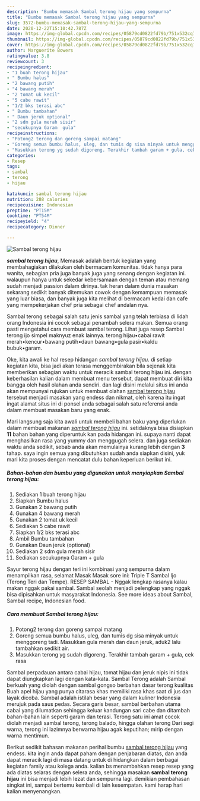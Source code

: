 ```yaml
---
description: "Bumbu memasak Sambal terong hijau yang sempurna"
title: "Bumbu memasak Sambal terong hijau yang sempurna"
slug: 3572-bumbu-memasak-sambal-terong-hijau-yang-sempurna
date: 2020-12-22T15:10:42.787Z
image: https://img-global.cpcdn.com/recipes/05879cd0822fd79b/751x532cq70/sambal-terong-hijau-foto-resep-utama.jpg
thumbnail: https://img-global.cpcdn.com/recipes/05879cd0822fd79b/751x532cq70/sambal-terong-hijau-foto-resep-utama.jpg
cover: https://img-global.cpcdn.com/recipes/05879cd0822fd79b/751x532cq70/sambal-terong-hijau-foto-resep-utama.jpg
author: Marguerite Bowers
ratingvalue: 3.8
reviewcount: 3
recipeingredient:
- "1 buah terong hijau"
- " Bumbu halus"
- "2 bawang putih"
- "4 bawang merah"
- "2 tomat uk kecil"
- "5 cabe rawit"
- "1/2 bks terasi abc"
- " Bumbu tambahan"
- " Daun jeruk optional"
- "2 sdm gula merah sisir"
- "secukupnya Garam  gula"
recipeinstructions:
- "Potong2 terong dan goreng sampai matang"
- "Goreng semua bumbu halus, uleg, dan tumis dg sisa minyak untuk menggoreng tadi. Masukkan gula merah dan daun jeruk, aduk2 lalu tambahkan sedikit air."
- "Masukkan terong yg sudah digoreng. Terakhir tambah garam + gula, cek rasa"
categories:
- Resep
tags:
- sambal
- terong
- hijau

katakunci: sambal terong hijau 
nutrition: 288 calories
recipecuisine: Indonesian
preptime: "PT15M"
cooktime: "PT54M"
recipeyield: "4"
recipecategory: Dinner

---
```



![Sambal terong hijau](https://img-global.cpcdn.com/recipes/05879cd0822fd79b/751x532cq70/sambal-terong-hijau-foto-resep-utama.jpg)

<b><i>sambal terong hijau</i></b>, Memasak adalah bentuk kegiatan yang membahagiakan dilakukan oleh bermacam komunitas. tidak hanya para wanita, sebagian pria juga banyak juga yang senang dengan kegiatan ini. walaupun hanya untuk sekedar kebersamaan dengan teman atau memang sudah menjadi passion dalam dirinya. tak heran dalam dunia masakan sekarang sedikit banyak ditemukan cowok dengan kemampuan memasak yang luar biasa, dan banyak juga kita melihat di bermacam kedai dan cafe yang mempekerjakan chef pria sebagai chef andalan nya.

Sambal terong sebagai salah satu jenis sambal yang telah terbiasa di lidah orang Indonesia ini cocok sebagai penambah selera makan. Semua orang pasti mengetahui cara membuat sambal terong. Lihat juga resep Sambal terong ijo simpel maknyuz enak lainnya. terong hijau•cabai rawit merah•kencur•bawang putih•daun bawang•gula pasir•kaldu bubuk•garam.

Oke, kita awali ke hal resep hidangan <i>sambal terong hijau</i>. di setiap kegiatan kita, bisa jadi akan terasa menggembirakan bila sejenak kita memberikan sebagian waktu untuk meracik sambal terong hijau ini. dengan keberhasilan kalian dalam membuat menu tersebut, dapat membuat diri kita bangga oleh hasil olahan anda sendiri. dan lagi disini melalui situs ini anda akan mempunyai rujukan untuk membuat olahan <u>sambal terong hijau</u> tersebut menjadi masakan yang endess dan nikmat, oleh karena itu ingat ingat alamat situs ini di ponsel anda sebagai salah satu referensi anda dalam membuat masakan baru yang enak.


Mari langsung saja kita awali untuk membeli bahan baku yang diperlukan dalam membuat makanan <u><i>sambal terong hijau</i></u> ini. setidaknya bisa disiapkan <b>11</b> bahan bahan yang diperuntuk kan pada hidangan ini. supaya nanti dapat menghasilkan rasa yang yummy dan menggugah selera. dan juga sediakan waktu anda sedikit, sebab anda akan memulainya kurang lebih dengan <b>3</b> tahap. saya ingin semua yang dibutuhkan sudah anda siapkan disini, yuk mari kita proses dengan mencatat dulu bahan keperluan berikut ini.

<!--inarticleads1-->

##### Bahan-bahan dan bumbu yang digunakan untuk menyiapkan Sambal terong hijau:

1. Sediakan 1 buah terong hijau
1. Siapkan  Bumbu halus
1. Gunakan 2 bawang putih
1. Gunakan 4 bawang merah
1. Gunakan 2 tomat uk kecil
1. Sediakan 5 cabe rawit
1. Siapkan 1/2 bks terasi abc
1. Ambil  Bumbu tambahan
1. Gunakan  Daun jeruk (optional)
1. Sediakan 2 sdm gula merah sisir
1. Sediakan secukupnya Garam + gula


Sayur terong hijau dengan teri ini kombinasi yang sempurna dalam menampilkan rasa, selamat Masak Masak sore ini: Triple T Sambal Ijo (Terong Teri dan Tempe). RESEP SAMBAL - Nggak lengkap rasanya kalau makan nggak pakai sambal. Sambal seolah menjadi pelengkap yang nggak bisa dipisahkan untuk masyarakat Indonesia. See more ideas about Sambal, Sambal recipe, Indonesian food. 

<!--inarticleads2-->

##### Cara membuat Sambal terong hijau:

1. Potong2 terong dan goreng sampai matang
1. Goreng semua bumbu halus, uleg, dan tumis dg sisa minyak untuk menggoreng tadi. Masukkan gula merah dan daun jeruk, aduk2 lalu tambahkan sedikit air.
1. Masukkan terong yg sudah digoreng. Terakhir tambah garam + gula, cek rasa


Sambal perpadauan antara cabai hijau, tomat hijau dan jeruk nipis ini tidak dapat diungkapkan lagi dengan kata-kata. Sambal Terong adalah Sambal berkuah yang diolah dengan sambal gongso berbahan dasar terong kualitas Buah apel hijau yang punya citarasa khas memiliki rasa khas saat di jus dan layak dicoba. Sambal adalah istilah besar yang dalam kuliner Indonesia merujuk pada saus pedas. Secara garis besar, sambal berbahan utama cabai yang dilumatkan sehingga keluar kandungan sari cabe dan ditambah bahan-bahan lain seperti garam dan terasi. Terong satu ini amat cocok diolah menjadi sambal terong, terong balado, hingga olahan terong Dari segi warna, terong ini lazimnya berwarna hijau agak keputihan; mirip dengan warna mentimun. 

Berikut sedikit bahasan makanan perihal bumbu <u>sambal terong hijau</u> yang endess. kita ingin anda dapat paham dengan penjabaran diatas, dan anda dapat meracik lagi di masa datang untuk di hidangkan dalam berbagai kegiatan family atau kolega anda. kalian bs menambahkan resep resep yang ada diatas selaras dengan selera anda, sehingga masakan <b>sambal terong hijau</b> ini bisa menjadi lebih lezat dan sempurna lagi. demikian pembahasan singkat ini, sampai bertemu kembali di lain kesempatan. kami harap hari kalian menyenangkan.
